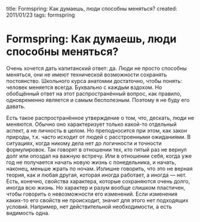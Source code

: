 title: Formspring: Как думаешь, люди способны меняться?
created: 2011/01/23
tags: formspring

# Formspring: Как думаешь, люди способны меняться?

Очень хочется дать капитанский ответ: да. Люди не просто способны меняться, они не имеют технической возможности сохранять постоянство. Школьного курса анатомии достаточно, чтобы понять: человек меняется всегда. Буквально с каждым вздохом. Но обобщённый ответ на этот распространённый вопрос, как правило, одновременно является и самым бесполезным. Поэтому я не буду его давать.

Есть такое распространённое утверждение о том, что, дескать, люди не меняются. Обычно оно характеризует только какой-то отдельный аспект, а не личность в целом. Но преподносится при этом, как закон природы, т.к. часто исходит от людей с расстроенными ожиданиями. В ситуациях, когда никому дела нет до логичности и точности формулировок. Так говорят в отношении тех, кто пятый раз не вернул долг или опоздал на важную встречу. Или в отношении себя, когда уже год не получается начать новую жизнь с понедельника, и начать, наконец, меньше жрать по ночам. Излишне говорить, что это не верная теория, как и любая другая, которая иногда работает, а иногда — нет. Есть, конечно, свойства характера, которые сохраняются очень долго, иногда всю жизнь. Но характер и разум вообще слишком пластичен, чтобы говорить о невозможности его изменений. Если изменения каких-то его свойств не происходит, значит для этого нет подходящих условий. Например, нет действительной необходимости, а есть видимость одна.

